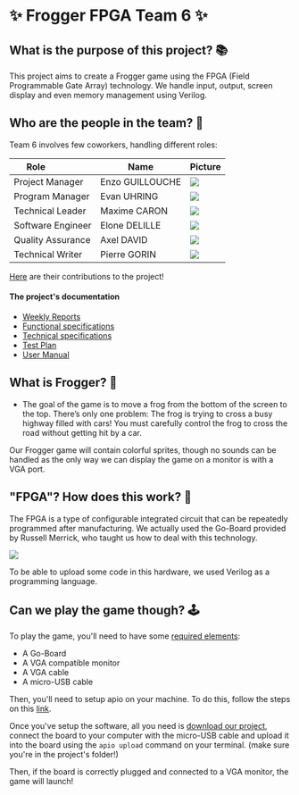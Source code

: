 # ✨ Frogger FPGA Team 6 ✨

## What is the purpose of this project? 📚

This project aims to create a Frogger game using the FPGA (Field Programmable Gate Array) technology. We handle input, output, screen display and even memory management using Verilog.

<!-- Game Picture -->

## Who are the people in the team? 🤝

Team 6 involves few coworkers, handling different roles:

| Role               | Name  | Picture |
| ------------------ | ----- | ------- |
| Project Manager | Enzo GUILLOUCHE | <img src="https://ca.slack-edge.com/T019N8PRR7W-U05SJQXHTSB-3d5d3475a625-50"> |
| Program Manager | Evan UHRING | <img src="https://ca.slack-edge.com/T019N8PRR7W-U05SZB90074-1c8c0fca09b4-50"> |
| Technical Leader | Maxime CARON | <img src="https://ca.slack-edge.com/T019N8PRR7W-U05SZ8EATJP-2f1b14ca0bd5-50"> |
| Software Engineer | Elone DELILLE | <img src="https://ca.slack-edge.com/T019N8PRR7W-U05SJR05FL7-464fe5ab420c-50"> |
| Quality Assurance | Axel DAVID | <img src="https://ca.slack-edge.com/T019N8PRR7W-U07D74Y2FN3-c49f70489f3b-50"> |
| Technical Writer | Pierre GORIN | <img src="https://ca.slack-edge.com/T019N8PRR7W-U02FHCYEJJD-b72455662dbf-50"> |

[Here](https://github.com/algosup/2024-2025-project-1-fpga-team-6/graphs/contributors) are their contributions to the project!

#### The project's documentation

- [Weekly Reports](./Documents/Management/WeeklyReports/cumulative.md)
- [Functional specifications](./Documents/FunctionalSpecifications/functionalSpecifications.md)
- [Technical specifications](./Documents/TechnicalSpecifications/technicalSpecifications.md)
- [Test Plan](./Documents/TestPlan/testPlan.md)
- [User Manual](./Documents/UserManual/userManual.md)

## What is Frogger? 🐸

- The goal of the game is to move a frog from the bottom of the screen to the top. There’s only one problem: The frog is trying to cross a busy highway filled with cars! You must carefully control the frog to cross the road without getting hit by a car.

Our Frogger game will contain colorful sprites, though no sounds can be handled as the only way we can display the game on a monitor is with a VGA port.

## "FPGA"? How does this work? 💾

The FPGA is a type of configurable integrated circuit that can be repeatedly programmed after manufacturing.
We actually used the Go-Board provided by Russell Merrick, who taught us how to deal with this technology.

<img src="https://nandland.com/wp-content/uploads/2022/12/goboard_solo.jpg">

To be able to upload some code in this hardware, we used Verilog as a programming language.

## Can we play the game though? 🕹️

To play the game, you'll need to have some <u>required elements</u>:

- A Go-Board
- A VGA compatible monitor
- A VGA cable
- A micro-USB cable

Then, you'll need to setup apio on your machine. 
To do this, follow the steps on this [link](https://nandland.com/set-up-apio-fpga-build-and-program/).

Once you've setup the software, all you need is [download our project](https://github.com/algosup/2024-2025-project-1-fpga-team-6/releases), connect the board to your computer with the micro-USB cable and upload it into the board using the `apio upload` command on your terminal. (make sure you're in the project's folder!)

Then, if the board is correctly plugged and connected to a VGA monitor, the game will launch!
